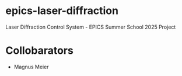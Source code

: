 # epics-laser-diffraction
Laser Diffraction Control System - EPICS Summer School 2025 Project

# Collobarators
- Magnus Meier 
